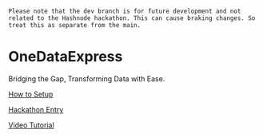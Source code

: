 ```

Please note that the dev branch is for future development and not related to the Hashnode hackathon. This can cause braking changes. So treat this as separate from the main.

```

# OneDataExpress
Bridging the Gap, Transforming Data with Ease.


[How to Setup](https://debjit.hashnode.dev/how-to-setup-application-locally)

[Hackathon Entry](https://debjit.hashnode.dev/hashnode-api-hackathon-project-onedataexpress)

[Video Tutorial](https://vimeo.com/909242092)
